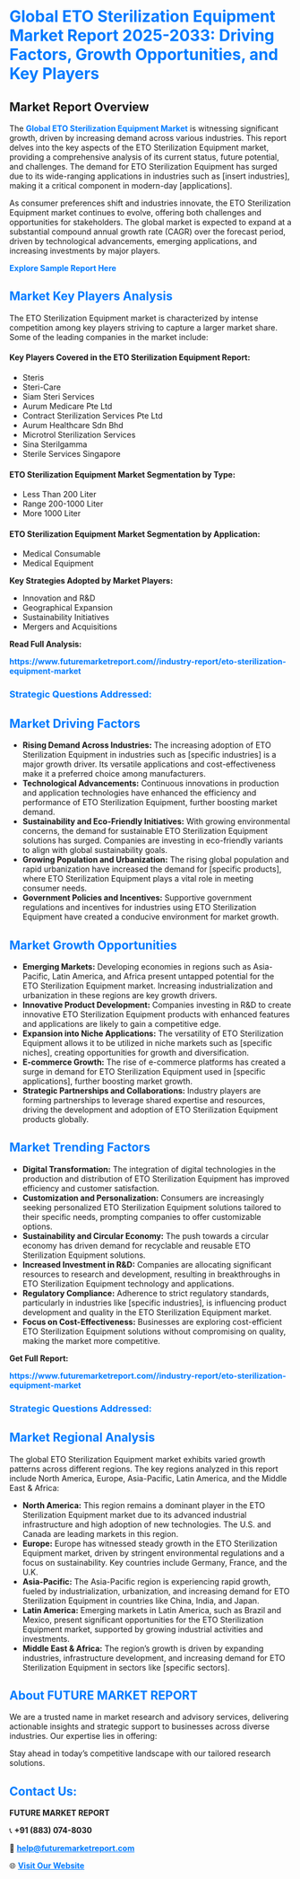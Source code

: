 <h1 style="color: #007BFF;">Global ETO Sterilization Equipment Market Report 2025-2033: Driving Factors, Growth Opportunities, and Key Players</h1>

<section id="overview">
<h2>Market Report Overview</h2>
<p>The <a href="https://www.futuremarketreport.com//industry-report/eto-sterilization-equipment-market" style="color: #007BFF; text-decoration: none;"><strong>Global ETO Sterilization Equipment Market</strong></a> is witnessing significant growth, driven by increasing demand across various industries. This report delves into the key aspects of the ETO Sterilization Equipment market, providing a comprehensive analysis of its current status, future potential, and challenges. The demand for ETO Sterilization Equipment has surged due to its wide-ranging applications in industries such as [insert industries], making it a critical component in modern-day [applications].</p>
<p>As consumer preferences shift and industries innovate, the ETO Sterilization Equipment market continues to evolve, offering both challenges and opportunities for stakeholders. The global market is expected to expand at a substantial compound annual growth rate (CAGR) over the forecast period, driven by technological advancements, emerging applications, and increasing investments by major players.</p>
</section>

<section id="overview">
<p><a href="https://www.futuremarketreport.com//request-sample/reportId=80101" style="color: #007BFF; text-decoration: none;"><strong>Explore Sample Report Here</strong></a></p>
</section>

<section id="key-players">
<h2 style="color: #007BFF;">Market Key Players Analysis</h2>
<p>The ETO Sterilization Equipment market is characterized by intense competition among key players striving to capture a larger market share. Some of the leading companies in the market include:</p>
<h4>Key Players Covered in the ETO Sterilization Equipment Report:</h4>
<ul><li>Steris</li><li>Steri-Care</li><li>Siam Steri Services</li><li>Aurum Medicare Pte Ltd</li><li>Contract Sterilization Services Pte Ltd</li><li>Aurum Healthcare Sdn Bhd</li><li>Microtrol Sterilization Services</li><li>Sina Sterilgamma</li><li>Sterile Services Singapore</li></ul>
<h4>ETO Sterilization Equipment Market Segmentation by Type:</h4>
<ul><li>Less Than 200 Liter</li><li>Range 200-1000 Liter</li><li>More 1000 Liter</li></ul>

<h4>ETO Sterilization Equipment Market Segmentation by Application:</h4>
<ul><li>Medical Consumable</li><li>Medical Equipment</li></ul>
<p><strong>Key Strategies Adopted by Market Players:</strong></p>
<ul>
<li>Innovation and R&D</li>
<li>Geographical Expansion</li>
<li>Sustainability Initiatives</li>
<li>Mergers and Acquisitions</li>
</ul>
</section>

<section>
<p><strong>Read Full Analysis: </strong></p><a href="https://www.futuremarketreport.com//industry-report/eto-sterilization-equipment-market" style="color: #007BFF; text-decoration: none;"><strong>https://www.futuremarketreport.com//industry-report/eto-sterilization-equipment-market</strong></a>
<h3 style="color: #007BFF;">Strategic Questions Addressed:</h3>
</section>

<section id="driving-factors">
<h2 style="color: #007BFF;">Market Driving Factors</h2>
<ul>
<li><strong>Rising Demand Across Industries:</strong> The increasing adoption of ETO Sterilization Equipment in industries such as [specific industries] is a major growth driver. Its versatile applications and cost-effectiveness make it a preferred choice among manufacturers.</li>
<li><strong>Technological Advancements:</strong> Continuous innovations in production and application technologies have enhanced the efficiency and performance of ETO Sterilization Equipment, further boosting market demand.</li>
<li><strong>Sustainability and Eco-Friendly Initiatives:</strong> With growing environmental concerns, the demand for sustainable ETO Sterilization Equipment solutions has surged. Companies are investing in eco-friendly variants to align with global sustainability goals.</li>
<li><strong>Growing Population and Urbanization:</strong> The rising global population and rapid urbanization have increased the demand for [specific products], where ETO Sterilization Equipment plays a vital role in meeting consumer needs.</li>
<li><strong>Government Policies and Incentives:</strong> Supportive government regulations and incentives for industries using ETO Sterilization Equipment have created a conducive environment for market growth.</li>
</ul>
</section>

<section id="growth-opportunities">
<h2 style="color: #007BFF;">Market Growth Opportunities</h2>
<ul>
<li><strong>Emerging Markets:</strong> Developing economies in regions such as Asia-Pacific, Latin America, and Africa present untapped potential for the ETO Sterilization Equipment market. Increasing industrialization and urbanization in these regions are key growth drivers.</li>
<li><strong>Innovative Product Development:</strong> Companies investing in R&D to create innovative ETO Sterilization Equipment products with enhanced features and applications are likely to gain a competitive edge.</li>
<li><strong>Expansion into Niche Applications:</strong> The versatility of ETO Sterilization Equipment allows it to be utilized in niche markets such as [specific niches], creating opportunities for growth and diversification.</li>
<li><strong>E-commerce Growth:</strong> The rise of e-commerce platforms has created a surge in demand for ETO Sterilization Equipment used in [specific applications], further boosting market growth.</li>
<li><strong>Strategic Partnerships and Collaborations:</strong> Industry players are forming partnerships to leverage shared expertise and resources, driving the development and adoption of ETO Sterilization Equipment products globally.</li>
</ul>
</section>

<section id="trending-factors">
<h2 style="color: #007BFF;">Market Trending Factors</h2>
<ul>
<li><strong>Digital Transformation:</strong> The integration of digital technologies in the production and distribution of ETO Sterilization Equipment has improved efficiency and customer satisfaction.</li>
<li><strong>Customization and Personalization:</strong> Consumers are increasingly seeking personalized ETO Sterilization Equipment solutions tailored to their specific needs, prompting companies to offer customizable options.</li>
<li><strong>Sustainability and Circular Economy:</strong> The push towards a circular economy has driven demand for recyclable and reusable ETO Sterilization Equipment solutions.</li>
<li><strong>Increased Investment in R&D:</strong> Companies are allocating significant resources to research and development, resulting in breakthroughs in ETO Sterilization Equipment technology and applications.</li>
<li><strong>Regulatory Compliance:</strong> Adherence to strict regulatory standards, particularly in industries like [specific industries], is influencing product development and quality in the ETO Sterilization Equipment market.</li>
<li><strong>Focus on Cost-Effectiveness:</strong> Businesses are exploring cost-efficient ETO Sterilization Equipment solutions without compromising on quality, making the market more competitive.</li>
</ul>
</section>

<section>
<p><strong>Get Full Report: </strong></p><a href="https://www.futuremarketreport.com//industry-report/eto-sterilization-equipment-market" style="color: #007BFF; text-decoration: none;"><strong>https://www.futuremarketreport.com//industry-report/eto-sterilization-equipment-market</strong></a>
<h3 style="color: #007BFF;">Strategic Questions Addressed:</h3>
</section>


<section id="regional-analysis">
<h2 style="color: #007BFF;">Market Regional Analysis</h2>
<p>The global ETO Sterilization Equipment market exhibits varied growth patterns across different regions. The key regions analyzed in this report include North America, Europe, Asia-Pacific, Latin America, and the Middle East & Africa:</p>
<ul>
<li><strong>North America:</strong> This region remains a dominant player in the ETO Sterilization Equipment market due to its advanced industrial infrastructure and high adoption of new technologies. The U.S. and Canada are leading markets in this region.</li>
<li><strong>Europe:</strong> Europe has witnessed steady growth in the ETO Sterilization Equipment market, driven by stringent environmental regulations and a focus on sustainability. Key countries include Germany, France, and the U.K.</li>
<li><strong>Asia-Pacific:</strong> The Asia-Pacific region is experiencing rapid growth, fueled by industrialization, urbanization, and increasing demand for ETO Sterilization Equipment in countries like China, India, and Japan.</li>
<li><strong>Latin America:</strong> Emerging markets in Latin America, such as Brazil and Mexico, present significant opportunities for the ETO Sterilization Equipment market, supported by growing industrial activities and investments.</li>
<li><strong>Middle East & Africa:</strong> The region’s growth is driven by expanding industries, infrastructure development, and increasing demand for ETO Sterilization Equipment in sectors like [specific sectors].</li>
</ul>
</section>

<footer>
<h2 style="color: #007BFF;">About FUTURE MARKET REPORT</h2>
<p>We are a trusted name in market research and advisory services, delivering actionable insights and strategic support to businesses across diverse industries. Our expertise lies in offering:</p>

<p>Stay ahead in today’s competitive landscape with our tailored research solutions.</p>

<h2 style="color: #007BFF;">Contact Us:</h2>
<p><strong>FUTURE MARKET REPORT</strong></p>
<p>📞 <strong>+91 (883) 074-8030</strong></p>
<p>📧 <strong><a href="mailto:help@futuremarketreport.com" style="color: #007BFF;">help@futuremarketreport.com</a></strong></p>
<p>🌐 <strong><a href="https://www.futuremarketreport.com/" style="color: #007BFF;">Visit Our Website</a></strong></p>
</footer>